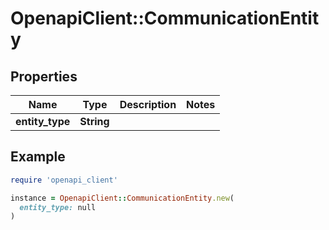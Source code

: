 # OpenapiClient::CommunicationEntity

## Properties

| Name | Type | Description | Notes |
| ---- | ---- | ----------- | ----- |
| **entity_type** | **String** |  |  |

## Example

```ruby
require 'openapi_client'

instance = OpenapiClient::CommunicationEntity.new(
  entity_type: null
)
```

